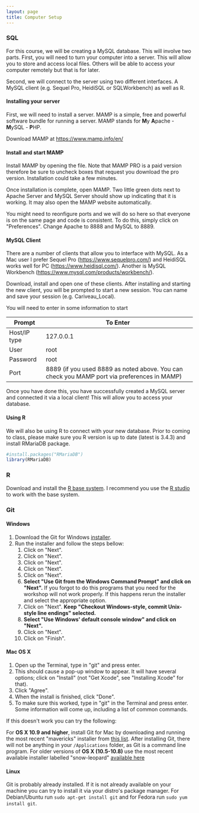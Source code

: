 ```yaml
---
layout: page
title: Computer Setup
---
```


### SQL

For this course, we will be creating a MySQL database. 
This will involve two parts. First, you will need to turn your computer into a server.
This will allow you to store and access local files. Others will
be able to access your computer remotely but that is for later. 

Second, we will connect to the server using two different interfaces. 
A MySQL client (e.g. Sequel Pro, HeidiSQL or SQLWorkbench) as well as R. 

#### Installing your server

First, we will need to install a server. MAMP is a simple, free and powerful software bundle for running a server. MAMP stands for **M**y **A**pache - **M**ySQL - **P**HP. 

Download MAMP at https://www.mamp.info/en/
	
#### Install and start MAMP

Install MAMP by opening the file. Note that MAMP PRO is a paid version therefore be sure to uncheck boxes that request you download the pro version. Installation could take a few minutes.

Once installation is complete, open MAMP. Two little green dots next to Apache Server and MySQL Server should show up indicating that it is working. It may also open the MAMP website automatically.

You might need to reonfigure ports and we will do so here so that everyone is on the same page and code is consistent. To do this, simply click on "Preferences". Change Apache to 8888 and MySQL to 8889.

#### MySQL Client

There are a number of clients that allow you to interface with MySQL. As a Mac user I prefer Sequel Pro (https://www.sequelpro.com/) and HeidiSQL works well for PC (https://www.heidisql.com/). Another is MySQL Workbench (https://www.mysql.com/products/workbench/).

Download, install and open one of these clients. After installing and starting the new client, you will be prompted to start a new session. You can name and save your session (e.g. Cariveau_Local). 

You will need to enter in some information to start

Prompt        | To Enter
------------- |----------
Host/IP type  | 127.0.0.1
User          |  root
Password      |  root
Port          |  8889 (if you used 8889 as noted above. You can check you MAMP port via preferences in MAMP)

Once you have done this, you have successfully created a MySQL server and connected it via a local client! This will allow you to access your database. 

#### Using R

We will also be using R to connect with your new database. Prior to coming to class, please make sure you R version is up to date (latest is 3.4.3) and install RMariaDB package.
```r
#install.packages("RMariaDB")
library(RMariaDB)
```

### R

Download and install the [R base system](http://cran.rstudio.com/). I recommend you use the [R studio](http://www.rstudio.com/products/rstudio/download/) to work with the base system.

### Git

#### Windows

1.  Download the Git for Windows
    [installer](https://git-for-windows.github.io/).
2.  Run the installer and follow the steps bellow:
    1.  Click on "Next".
    2.  Click on "Next".
    3.  Click on "Next".
    4.  Click on "Next".
    5.  Click on "Next".
    6.  **Select "Use Git from the Windows Command Prompt" and click on
        "Next".** If you forgot to do this programs that you need for
        the workshop will not work properly. If this happens rerun the
        installer and select the appropriate option.
    7.  Click on "Next". **Keep "Checkout Windows-style, commit
        Unix-style line endings" selected.**
    8.  **Select "Use Windows' default console window" and click on
        "Next".**
    9.  Click on "Next".
    10. Click on "Finish".


#### Mac OS X

1. Open up the Terminal, type in "git" and press enter.
2. This should cause a pop-up window to appear. It will have several options;
   click on "Install" (not "Get Xcode", see "Installing Xcode" for that).
3. Click "Agree".
4. When the install is finished, click "Done".
5. To make sure this worked, type in "git" in the Terminal and press enter. Some
   information will come up, including a list of common commands.

If this doesn't work you can try the following:

For **OS X 10.9 and higher**, install Git for Mac by downloading and running the
most recent "mavericks" installer from
[this list](http://sourceforge.net/projects/git-osx-installer/files/).  After
installing Git, there will not be anything in your `/Applications` folder, as
Git is a command line program. For older versions of **OS X (10.5-10.8)**
use the most recent available installer labelled "snow-leopard" [available
here](http://sourceforge.net/projects/git-osx-installer/files/.)

#### Linux

Git is probably already installed. If it is not already available on your
machine you can try to install it via your distro's package manager. For
Debian/Ubuntu run `sudo apt-get install git` and for Fedora run `sudo yum
install git`.


